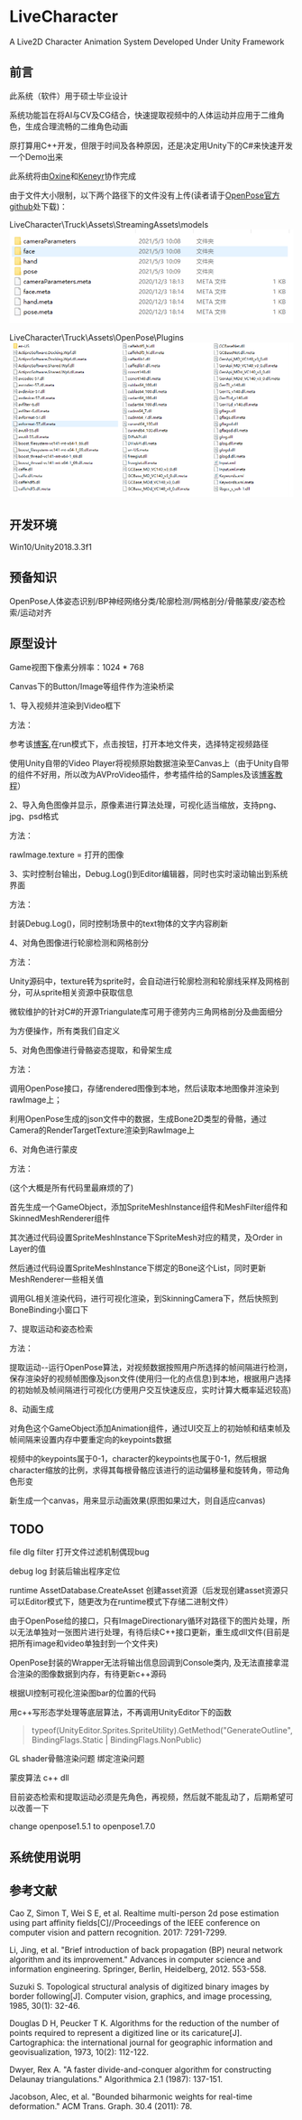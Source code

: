 # LiveCharacter

A Live2D Character Animation System Developed Under Unity Framework

## 前言

此系统（软件）用于硕士毕业设计

系统功能旨在将AI与CV及CG结合，快速提取视频中的人体运动并应用于二维角色，生成合理流畅的二维角色动画

原打算用C++开发，但限于时间及各种原因，还是决定用Unity下的C#来快速开发一个Demo出来

此系统将由[Oxine](https://github.com/oxine)和[Keneyr](https://github.com/Keneyr)协作完成

由于文件大小限制，以下两个路径下的文件没有上传(读者请于[OpenPose官方github](https://github.com/CMU-Perceptual-Computing-Lab/openpose_unity_plugin)处下载)：

LiveCharacter\Truck\Assets\StreamingAssets\models
![models](Tutorials/models.png)

LiveCharacter\Truck\Assets\OpenPose\Plugins
![dlls](Tutorials/dlls.png)

## 开发环境

Win10/Unity2018.3.3f1

## 预备知识

OpenPose人体姿态识别/BP神经网络分类/轮廓检测/网格剖分/骨骼蒙皮/姿态检索/运动对齐

## 原型设计

Game视图下像素分辨率：1024 * 768

Canvas下的Button/Image等组件作为渲染桥梁

1、导入视频并渲染到Video框下

方法：

参考该[博客](https://gameinstitute.qq.com/community/detail/125314),在run模式下，点击按钮，打开本地文件夹，选择特定视频路径

使用Unity自带的Video Player将视频原始数据渲染至Canvas上（由于Unity自带的组件不好用，所以改为AVProVideo插件，参考插件给的Samples及该[博客教程](https://www.cnblogs.com/mrmocha/p/8087389.html)）

2、导入角色图像并显示，原像素进行算法处理，可视化适当缩放，支持png、jpg、psd格式

方法：

rawImage.texture = 打开的图像

3、实时控制台输出，Debug.Log()到Editor编辑器，同时也实时滚动输出到系统界面

方法：

封装Debug.Log()，同时控制场景中的text物体的文字内容刷新

4、对角色图像进行轮廓检测和网格剖分

方法：

Unity源码中，texture转为sprite时，会自动进行轮廓检测和轮廓线采样及网格剖分，可从sprite相关资源中获取信息

微软维护的针对C#的开源Triangulate库可用于德劳内三角网格剖分及曲面细分

为方便操作，所有类我们自定义

5、对角色图像进行骨骼姿态提取，和骨架生成

方法：

调用OpenPose接口，存储rendered图像到本地，然后读取本地图像并渲染到rawImage上；

利用OpenPose生成的json文件中的数据，生成Bone2D类型的骨骼，通过Camera的RenderTargetTexture渲染到RawImage上

6、对角色进行蒙皮

方法：

(这个大概是所有代码里最麻烦的了)

首先生成一个GameObject，添加SpriteMeshInstance组件和MeshFilter组件和SkinnedMeshRenderer组件

其次通过代码设置SpriteMeshInstance下SpriteMesh对应的精灵，及Order in Layer的值

然后通过代码设置SpriteMeshInstance下绑定的Bone这个List，同时更新MeshRenderer一些相关值

调用GL相关渲染代码，进行可视化渲染，到SkinningCamera下，然后快照到BoneBinding小窗口下

7、提取运动和姿态检索

方法：

提取运动--运行OpenPose算法，对视频数据按照用户所选择的帧间隔进行检测，保存渲染好的视频帧图像及json文件(使用归一化的点信息)到本地，根据用户选择的初始帧及帧间隔进行可视化(方便用户交互快速反应，实时计算大概率延迟较高)

8、动画生成

对角色这个GameObject添加Animation组件，通过UI交互上的初始帧和结束帧及帧间隔来设置内存中要重定向的keypoints数据

视频中的keypoints属于0-1，character的keypoints也属于0-1，然后根据character缩放的比例，求得其每根骨骼应该进行的运动偏移量和旋转角，带动角色形变

新生成一个canvas，用来显示动画效果(原图如果过大，则自适应canvas)



## TODO

file dlg filter 打开文件过滤机制偶现bug

debug log 封装后输出程序定位

runtime AssetDatabase.CreateAsset 创建asset资源（后发现创建asset资源只可以Editor模式下，随更改为在runtime模式下存储二进制文件）

由于OpenPose给的接口，只有ImageDirectionary循环对路径下的图片处理，所以无法单独对一张图片进行处理，有待后续C++接口更新，重生成dll文件(目前是把所有image和video单独封到一个文件夹)

OpenPose封装的Wrapper无法将输出信息回调到Console类内, 及无法直接拿混合渲染的图像数据到内存，有待更新c++源码

根据UI控制可视化渲染图bar的位置的代码

用c++写形态学处理等底层算法，不再调用UnityEditor下的函数
> typeof(UnityEditor.Sprites.SpriteUtility).GetMethod("GenerateOutline", BindingFlags.Static | BindingFlags.NonPublic)

GL shader骨骼渲染问题 绑定渲染问题

蒙皮算法 c++ dll

目前姿态检索和提取运动必须是先角色，再视频，然后就不能乱动了，后期希望可以改善一下

change openpose1.5.1 to openpose1.7.0

## 系统使用说明

[](run.png)

## 参考文献

Cao Z, Simon T, Wei S E, et al. Realtime multi-person 2d pose estimation using part affinity 
fields[C]//Proceedings of the IEEE conference on computer vision and pattern recognition. 2017: 
7291-7299.

Li, Jing, et al. "Brief introduction of back propagation (BP) neural network algorithm and its 
improvement." Advances in computer science and information engineering. Springer, Berlin, 
Heidelberg, 2012. 553-558.

Suzuki S. Topological structural analysis of digitized binary images by border following[J]. 
Computer vision, graphics, and image processing, 1985, 30(1): 32-46.

Douglas D H, Peucker T K. Algorithms for the reduction of the number of points required to represent 
a digitized line or its caricature[J]. Cartographica: the international journal for geographic information
and geovisualization, 1973, 10(2): 112-122.

Dwyer, Rex A. "A faster divide-and-conquer algorithm for constructing Delaunay 
triangulations." Algorithmica 2.1 (1987): 137-151.

Jacobson, Alec, et al. "Bounded biharmonic weights for real-time deformation." ACM Trans. 
Graph. 30.4 (2011): 78.


